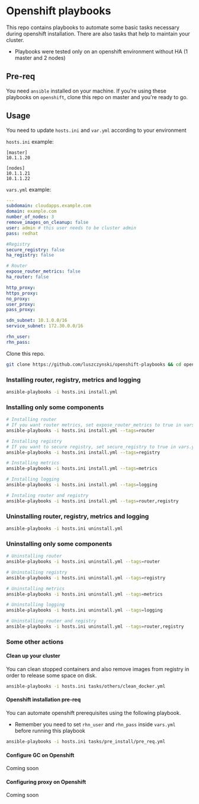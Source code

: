 # Openshift playbooks

This repo contains playbooks to automate some basic tasks necessary during openshift installation.
There are also tasks that help to maintain your cluster.

* Playbooks were tested only on an openshift environment without HA (1 master and 2 nodes)

## Pre-req
You need `ansible` installed on your machine. If you're using these playbooks on `openshift`, clone this repo on master and you're ready to go.

## Usage

You need to update `hosts.ini` and `var.yml` according to your environment

`hosts.ini` example:
```
[master]
10.1.1.20

[nodes]
10.1.1.21
10.1.1.22
```

`vars.yml` example:
```yaml
---
subdomain: cloudapps.example.com
domain: example.com
number_of_nodes: 3
remove_images_on_cleanup: false
user: admin # this user needs to be cluster admin
pass: redhat

#Registry
secure_registry: false
ha_registry: false

# Router
expose_router_metrics: false
ha_router: false

http_proxy:
https_proxy:
no_proxy:
user_proxy:
pass_proxy:

sdn_subnet: 10.1.0.0/16
service_subnet: 172.30.0.0/16

rhn_user:
rhn_pass:
```

Clone this repo.
```bash
git clone https://github.com/luszczynski/openshift-playbooks && cd openshift-playbooks
```
### Installing router, registry, metrics and logging
```bash
ansible-playbooks -i hosts.ini install.yml
```

### Installing only some components
```bash
# Installing router
# If you want router metrics, set expose_router_metrics to true in vars.yaml
ansible-playbooks -i hosts.ini install.yml --tags=router

# Installing registry
# If you want to secure registry, set secure_registry to true in vars.yaml
ansible-playbooks -i hosts.ini install.yml --tags=registry

# Installing metrics
ansible-playbooks -i hosts.ini install.yml --tags=metrics

# Installing logging
ansible-playbooks -i hosts.ini install.yml --tags=logging

# Instaling router and registry
ansible-playbooks -i hosts.ini install.yml --tags=router,registry
```

### Uninstalling router, registry, metrics and logging
```bash
ansible-playbooks -i hosts.ini uninstall.yml
```

### Uninstalling only some components
```bash
# Uninstalling router
ansible-playbooks -i hosts.ini uninstall.yml --tags=router

# Uninstalling registry
ansible-playbooks -i hosts.ini uninstall.yml --tags=registry

# Uninstalling metrics
ansible-playbooks -i hosts.ini uninstall.yml --tags=metrics

# Uninstalling logging
ansible-playbooks -i hosts.ini uninstall.yml --tags=logging

# Uninstalling router and registry
ansible-playbooks -i hosts.ini uninstall.yml --tags=router,registry
```

### Some other actions

#### Clean up your cluster
You can clean stopped containers and also remove images from registry in order to release some space on disk.

```bash
ansible-playbooks -i hosts.ini tasks/others/clean_docker.yml
```

#### Openshift installation pre-req

You can automate openshift prerequisites using the following playbook.

* Remember you need to set `rhn_user` and `rhn_pass` inside `vars.yml` before running this playbook

```bash
ansible-playbooks -i hosts.ini tasks/pre_install/pre_req.yml
```

#### Configure GC on Openshift

Coming soon

#### Configuring proxy on Openshift

Coming soon
